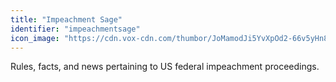 ```yaml
---
title: "Impeachment Sage"
identifier: "impeachmentsage"
icon_image: "https://cdn.vox-cdn.com/thumbor/JoMamodJi5YvXpOd2-66v5yHn8M=/0x0:1200x800/1820x1213/filters:focal(485x165:677x357):format(webp)/cdn.vox-cdn.com/uploads/chorus_image/image/66160378/1195536279.jpg.0.jpg"
---
```

Rules, facts, and news pertaining to US federal impeachment proceedings.